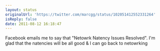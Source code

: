 ```yaml
---
layout: status
originalUrl: 'https://twitter.com/marcgg/status/102051412552331264'
isReply: false
date: 2011-08-12 16:18:47
---
```


Facebook emails me to say that "Netowrk Natency Issues Resolved". I'm glad that the natencies will be all good & I can go back to netowrking
